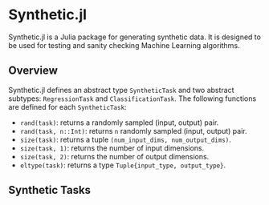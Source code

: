 # Synthetic.jl
Synthetic.jl is a Julia package for generating synthetic data. It is designed to be used for testing and sanity checking Machine Learning algorithms.

## Overview
Synthetic.jl defines an abstract type `SyntheticTask` and two abstract  subtypes: `RegressionTask` and `ClassificationTask`. The following functions are defined for each `SyntheticTask`:
 - `rand(task)`: returns a randomly sampled (input, output) pair.
 - `rand(task, n::Int)`: returns `n` randomly sampled (input, output) pair.
 - `size(task)`: returns a tuple `(num_input_dims, num_output_dims)`.
 - `size(task, 1)`: returns the number of input dimensions.
 - `size(task, 2)`: returns the number of output dimensions.
 - `eltype(task)`: returns a type `Tuple{input_type, output_type}`.

## Synthetic Tasks
